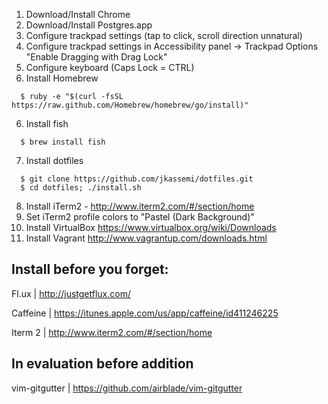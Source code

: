 1. Download/Install Chrome
2. Download/Install Postgres.app
2. Configure trackpad settings (tap to click, scroll direction unnatural)
3. Configure trackpad settings in Accessibility panel -> Trackpad Options "Enable Dragging with Drag Lock"
4. Configure keyboard (Caps Lock = CTRL)
5. Install Homebrew

```
  $ ruby -e "$(curl -fsSL https://raw.github.com/Homebrew/homebrew/go/install)"
```

6. Install fish 

```
  $ brew install fish
```

7. Install dotfiles

```
  $ git clone https://github.com/jkassemi/dotfiles.git
  $ cd dotfiles; ./install.sh
```

8. Install iTerm2 - http://www.iterm2.com/#/section/home
9. Set iTerm2 profile colors to "Pastel (Dark Background)"
10. Install VirtualBox https://www.virtualbox.org/wiki/Downloads
11. Install Vagrant http://www.vagrantup.com/downloads.html

## Install before you forget:

Fl.ux | http://justgetflux.com/

Caffeine | https://itunes.apple.com/us/app/caffeine/id411246225

Iterm 2 | http://www.iterm2.com/#/section/home

## In evaluation before addition

vim-gitgutter | https://github.com/airblade/vim-gitgutter
